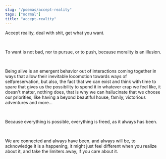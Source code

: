```yaml
---
slug: "/poemas/accept-reality"
tags: ["normal"]
title: "accept-reality"
---
```

Accept reality, deal with shit, get what you want.

&nbsp;

To want is not bad, nor to pursue, or to push, because morality is an illusion.

&nbsp;

Being alive is an emergent behavior out of interactions coming together in ways that allow their inevitable locomotion towards ways of selfpreservation, but also, the fact that we can exist and think with time to spare that gives us the possibility to spend it in whatever crap we feel like, it doesn't matter, nothing does, that is why we can hallucinate that we choose our priorities, like having a beyond beautiful house, family, victorious adventures and more…

&nbsp;

Because everything is possible, everything is freed, as it always has been.

&nbsp;

We are connected and always have been, and always will be, to acknowledge it is a happening, it might just feel different when you realize about it, and take the limiters away, if you care about it.